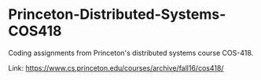 # Princeton-Distributed-Systems-COS418

Coding assignments from Princeton's distributed systems course COS-418.

Link: https://www.cs.princeton.edu/courses/archive/fall16/cos418/
